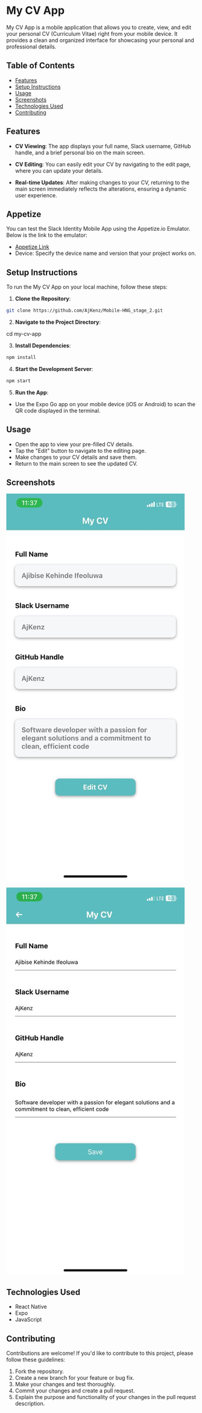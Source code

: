# My CV App

My CV App is a mobile application that allows you to create, view, and edit your personal CV (Curriculum Vitae) right from your mobile device. It provides a clean and organized interface for showcasing your personal and professional details.

## Table of Contents

- [Features](#features)
- [Setup Instructions](#setup-instructions)
- [Usage](#usage)
- [Screenshots](#screenshots)
- [Technologies Used](#technologies-used)
- [Contributing](#contributing)

## Features

- **CV Viewing**: The app displays your full name, Slack username, GitHub handle, and a brief personal bio on the main screen.

- **CV Editing**: You can easily edit your CV by navigating to the edit page, where you can update your details.

- **Real-time Updates**: After making changes to your CV, returning to the main screen immediately reflects the alterations, ensuring a dynamic user experience.

## Appetize

You can test the Slack Identity Mobile App using the Appetize.io Emulator. Below is the link to the emulator:

- [Appetize Link](https://appetize.io/app/l4qhknqj5e32oezvqo4dmyxfii)
- Device: Specify the device name and version that your project works on.

## Setup Instructions

To run the My CV App on your local machine, follow these steps:

1. **Clone the Repository**: 

```bash
git clone https://github.com/AjKenz/Mobile-HNG_stage_2.git
```

2. **Navigate to the Project Directory**:

cd my-cv-app


3. **Install Dependencies**:

```bash
npm install
```

4. **Start the Development Server**:

```bash
npm start
```


5. **Run the App**:
- Use the Expo Go app on your mobile device (iOS or Android) to scan the QR code displayed in the terminal.

## Usage

- Open the app to view your pre-filled CV details.
- Tap the "Edit" button to navigate to the editing page.
- Make changes to your CV details and save them.
- Return to the main screen to see the updated CV.

## Screenshots

![Main Screen](assets/screenShots/mainScreen.png)

![Edit Screen](assets/screenShots//editScreen.png)

## Technologies Used

- React Native
- Expo
- JavaScript

## Contributing

Contributions are welcome! If you'd like to contribute to this project, please follow these guidelines:

1. Fork the repository.
2. Create a new branch for your feature or bug fix.
3. Make your changes and test thoroughly.
4. Commit your changes and create a pull request.
5. Explain the purpose and functionality of your changes in the pull request description.


